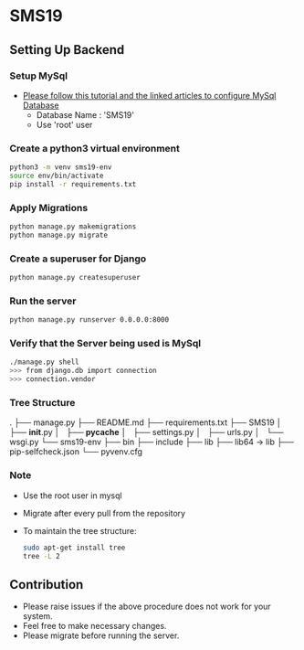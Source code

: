 # SMS19

## Setting Up Backend

### Setup MySql

- [Please follow this tutorial and the linked articles to configure MySql Database](https://www.digitalocean.com/community/tutorials/how-to-create-a-django-app-and-connect-it-to-a-database)
  - Database Name : 'SMS19'
  - Use 'root' user

### Create a python3 virtual environment

```bash
python3 -m venv sms19-env
source env/bin/activate
pip install -r requirements.txt
```

### Apply Migrations

```bash
python manage.py makemigrations
python manage.py migrate
```

### Create a superuser for Django

```bash
python manage.py createsuperuser
```

### Run the server

```bash
python manage.py runserver 0.0.0.0:8000
```

### Verify that the Server being used is MySql

```bash
./manage.py shell
>>> from django.db import connection
>>> connection.vendor
```

### Tree Structure

.
├── manage.py
├── README.md
├── requirements.txt
├── SMS19
│   ├── __init__.py
│   ├── __pycache__
│   ├── settings.py
│   ├── urls.py
│   └── wsgi.py
└── sms19-env
    ├── bin
    ├── include
    ├── lib
    ├── lib64 -> lib
    ├── pip-selfcheck.json
    └── pyvenv.cfg

### Note

- Use the root user in mysql
- Migrate after every pull from the repository
- To maintain the tree structure:

  ```bash
  sudo apt-get install tree
  tree -L 2
  ```

## Contribution

- Please raise issues if the above procedure does not work for your system.
- Feel free to make necessary changes.
- Please migrate before running the server.
